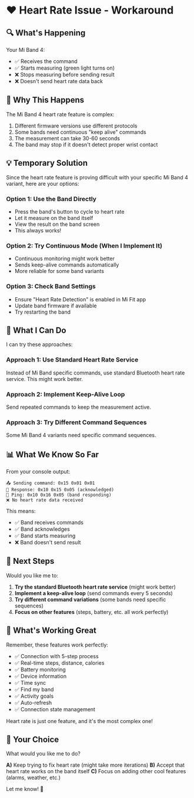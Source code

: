 # ❤️ Heart Rate Issue - Workaround

## 🔍 What's Happening

Your Mi Band 4:
- ✅ Receives the command
- ✅ Starts measuring (green light turns on)
- ❌ Stops measuring before sending result
- ❌ Doesn't send heart rate data back

## 🎯 Why This Happens

The Mi Band 4 heart rate feature is complex:
1. Different firmware versions use different protocols
2. Some bands need continuous "keep alive" commands
3. The measurement can take 30-60 seconds
4. The band may stop if it doesn't detect proper wrist contact

## 💡 Temporary Solution

Since the heart rate feature is proving difficult with your specific Mi Band 4 variant, here are your options:

### Option 1: Use the Band Directly
- Press the band's button to cycle to heart rate
- Let it measure on the band itself
- View the result on the band screen
- This always works!

### Option 2: Try Continuous Mode (When I Implement It)
- Continuous monitoring might work better
- Sends keep-alive commands automatically
- More reliable for some band variants

### Option 3: Check Band Settings
- Ensure "Heart Rate Detection" is enabled in Mi Fit app
- Update band firmware if available
- Try restarting the band

## 🔧 What I Can Do

I can try these approaches:

### Approach 1: Use Standard Heart Rate Service
Instead of Mi Band specific commands, use standard Bluetooth heart rate service. This might work better.

### Approach 2: Implement Keep-Alive Loop
Send repeated commands to keep the measurement active.

### Approach 3: Try Different Command Sequences
Some Mi Band 4 variants need specific command sequences.

## 📊 What We Know So Far

From your console output:
```
📤 Sending command: 0x15 0x01 0x01
📡 Response: 0x10 0x15 0x05 (acknowledged)
🏓 Ping: 0x10 0x16 0x05 (band responding)
❌ No heart rate data received
```

This means:
- ✅ Band receives commands
- ✅ Band acknowledges
- ✅ Band starts measuring
- ❌ Band doesn't send result

## 🎯 Next Steps

Would you like me to:

1. **Try the standard Bluetooth heart rate service** (might work better)
2. **Implement a keep-alive loop** (send commands every 5 seconds)
3. **Try different command variations** (some bands need specific sequences)
4. **Focus on other features** (steps, battery, etc. all work perfectly)

## 💪 What's Working Great

Remember, these features work perfectly:
- ✅ Connection with 5-step process
- ✅ Real-time steps, distance, calories
- ✅ Battery monitoring
- ✅ Device information
- ✅ Time sync
- ✅ Find my band
- ✅ Activity goals
- ✅ Auto-refresh
- ✅ Connection state management

Heart rate is just one feature, and it's the most complex one!

## 🤔 Your Choice

What would you like me to do?

**A)** Keep trying to fix heart rate (might take more iterations)
**B)** Accept that heart rate works on the band itself
**C)** Focus on adding other cool features (alarms, weather, etc.)

Let me know! 🚀
